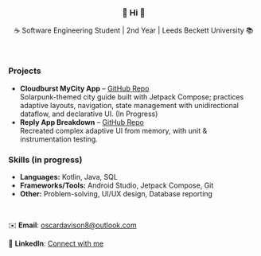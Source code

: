 <div align="center">
    <h3>👋 Hi 👋</h3>
</div>

<div align="center">
☕ Software Engineering Student | 2nd Year | Leeds Beckett University 📚
</div>
<br>
<br>


### Projects
- **Cloudburst MyCity App** – [GitHub Repo](https://github.com/OscarD8/cloudburst-android-app)  
  Solarpunk-themed city guide built with Jetpack Compose; practices adaptive layouts, navigation, state management with unidirectional dataflow, and declarative UI.
  (In Progress)
- **Reply App Breakdown** – [GitHub Repo](https://github.com/OscarD8/reply-app-breakdown)  
  Recreated complex adaptive UI from memory, with unit & instrumentation testing.
  
### Skills (in progress)
- **Languages:** Kotlin, Java, SQL  
- **Frameworks/Tools:** Android Studio, Jetpack Compose, Git  
- **Other:** Problem-solving, UI/UX design, Database reporting

<br>

✉️ **Email**: oscardavison8@outlook.com

💼 **LinkedIn**: [Connect with me](https://www.linkedin.com/in/oscar-davison)

